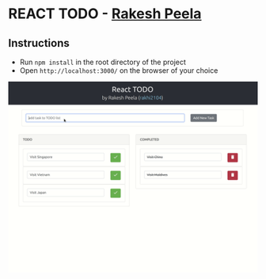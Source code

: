 # REACT TODO - [Rakesh Peela](https://github.com/rakhi2104)

## Instructions

- Run `npm install` in the root directory of the project
- Open `http://localhost:3000/` on the browser of your choice

![Demo](demo.gif)

